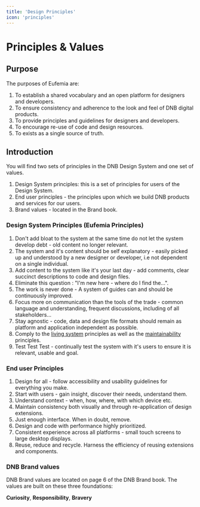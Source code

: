 ```yaml
---
title: 'Design Principles'
icon: 'principles'
---
```


# Principles & Values

## Purpose

The purposes of Eufemia are:

1. To establish a shared vocabulary and an open platform for designers and developers.
1. To ensure consistency and adherence to the look and feel of DNB digital products.
1. To provide principles and guidelines for designers and developers.
1. To encourage re-use of code and design resources.
1. To exists as a single source of truth.

## Introduction

You will find two sets of principles in the DNB Design System and one set of values.

1.  Design System principles: this is a set of principles for users of the Design System.
1.  End user principles - the principles upon which we build DNB products and services for our users.
1.  Brand values - located in the Brand book.

### Design System Principles (Eufemia Principles)

1. Don't add bloat to the system at the same time do not let the system develop debt - old content no longer relevant.
1. The system and it's content should be self explanatory - easily picked up and understood by a new designer or developer, i.e not dependent on a single individual.
1. Add content to the system like it's your last day - add comments, clear succinct descriptions to code and design files.
1. Eliminate this question : "I'm new here - where do I find the...".
1. The work is never done - A system of guides can and should be continuously improved.
1. Focus more on communication than the tools of the trade - common language and understanding, frequent discussions, including of all stakeholders...
1. Stay agnostic - code, data and design file formats should remain as platform and application independent as possible.
1. Comply to the [living system](/uilib/getting-started/living-system) principles as well as the [maintainability](/uilib/getting-started/maintainability) principles.
1. Test Test Test - continually test the system with it's users to ensure it is relevant, usable and goal.

### End user Principles

1. Design for all - follow accessibility and usability guidelines for everything you make.
1. Start with users - gain insight, discover their needs, understand them.
1. Understand context - when, how, where, with which device etc.
1. Maintain consistency both visually and through re-application of design extensions.
1. Just enough interface. When in doubt, remove.
1. Design and code with performance highly prioritized.
1. Consistent experience across all platforms - small touch screens to large desktop displays.
1. Reuse, reduce and recycle. Harness the efficiency of reusing extensions and components.

### DNB Brand values

DNB Brand values are located on page 6 of the DNB Brand book. The values are built on these three foundations:

**Curiosity**, **Responsibility**, **Bravery**
